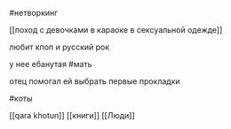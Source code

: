   #нетворкинг 

[[поход с девочками в караоке в сексуальной одежде]]

любит кпоп и русский рок

у нее ебанутая #мать 

отец помогал ей выбрать первые прокладки

#коты

[[qara khotun]]
[[книги]]
[[Люди]]
